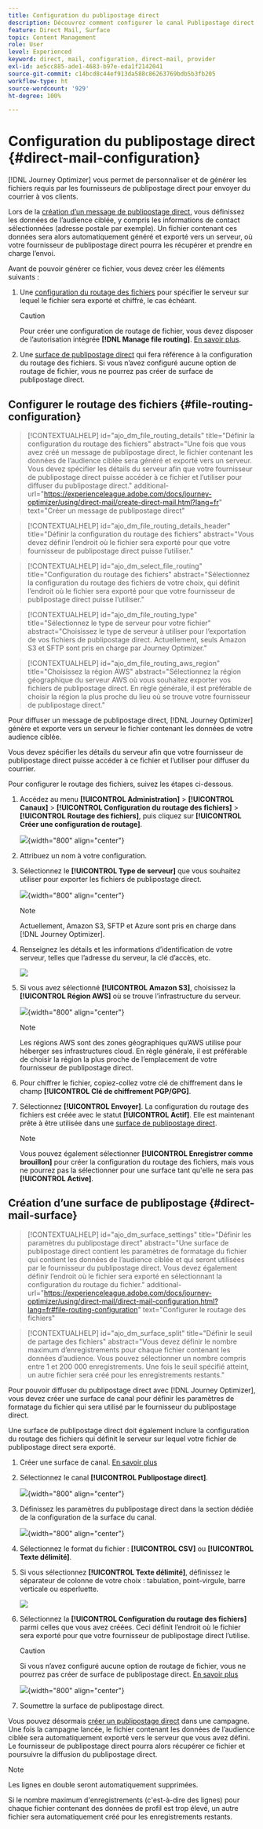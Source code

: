 ```yaml
---
title: Configuration du publipostage direct
description: Découvrez comment configurer le canal Publipostage direct dans Journey Optimizer
feature: Direct Mail, Surface
topic: Content Management
role: User
level: Experienced
keyword: direct, mail, configuration, direct-mail, provider
exl-id: ae5cc885-ade1-4683-b97e-eda1f2142041
source-git-commit: c14bcd8c44ef913da588c86263769bdb5b3fb205
workflow-type: ht
source-wordcount: '929'
ht-degree: 100%

---
```


# Configuration du publipostage direct {#direct-mail-configuration}

[!DNL Journey Optimizer] vous permet de personnaliser et de générer les fichiers requis par les fournisseurs de publipostage direct pour envoyer du courrier à vos clients.

Lors de la [création d’un message de publipostage direct](../direct-mail/create-direct-mail.md), vous définissez les données de l’audience ciblée, y compris les informations de contact sélectionnées (adresse postale par exemple). Un fichier contenant ces données sera alors automatiquement généré et exporté vers un serveur, où votre fournisseur de publipostage direct pourra les récupérer et prendre en charge l’envoi.

Avant de pouvoir générer ce fichier, vous devez créer les éléments suivants :

1. Une [configuration du routage des fichiers](#file-routing-configuration) pour spécifier le serveur sur lequel le fichier sera exporté et chiffré, le cas échéant.

   >[!CAUTION]
   >
   >Pour créer une configuration de routage de fichier, vous devez disposer de l’autorisation intégrée **[!DNL Manage file routing]**. [En savoir plus](../administration/ootb-product-profiles.md#content-library-manager).

1. Une [surface de publipostage direct](#direct-mail-surface) qui fera référence à la configuration du routage des fichiers. Si vous n’avez configuré aucune option de routage de fichier, vous ne pourrez pas créer de surface de publipostage direct.

## Configurer le routage des fichiers {#file-routing-configuration}

>[!CONTEXTUALHELP]
>id="ajo_dm_file_routing_details"
>title="Définir la configuration du routage des fichiers"
>abstract="Une fois que vous avez créé un message de publipostage direct, le fichier contenant les données de l’audience ciblée sera généré et exporté vers un serveur. Vous devez spécifier les détails du serveur afin que votre fournisseur de publipostage direct puisse accéder à ce fichier et l’utiliser pour diffuser du publipostage direct."
>additional-url="https://experienceleague.adobe.com/docs/journey-optimizer/using/direct-mail/create-direct-mail.html?lang=fr" text="Créer un message de publipostage direct"

>[!CONTEXTUALHELP]
>id="ajo_dm_file_routing_details_header"
>title="Définir la configuration du routage des fichiers"
>abstract="Vous devez définir l’endroit où le fichier sera exporté pour que votre fournisseur de publipostage direct puisse l’utiliser."

>[!CONTEXTUALHELP]
>id="ajo_dm_select_file_routing"
>title="Configuration du routage des fichiers"
>abstract="Sélectionnez la configuration du routage des fichiers de votre choix, qui définit l’endroit où le fichier sera exporté pour que votre fournisseur de publipostage direct puisse l’utiliser."

>[!CONTEXTUALHELP]
>id="ajo_dm_file_routing_type"
>title="Sélectionnez le type de serveur pour votre fichier"
>abstract="Choisissez le type de serveur à utiliser pour l’exportation de vos fichiers de publipostage direct. Actuellement, seuls Amazon S3 et SFTP sont pris en charge par Journey Optimizer."

>[!CONTEXTUALHELP]
>id="ajo_dm_file_routing_aws_region"
>title="Choisissez la région AWS"
>abstract="Sélectionnez la région géographique du serveur AWS où vous souhaitez exporter vos fichiers de publipostage direct. En règle générale, il est préférable de choisir la région la plus proche du lieu où se trouve votre fournisseur de publipostage direct."

Pour diffuser un message de publipostage direct, [!DNL Journey Optimizer] génère et exporte vers un serveur le fichier contenant les données de votre audience ciblée.

Vous devez spécifier les détails du serveur afin que votre fournisseur de publipostage direct puisse accéder à ce fichier et l’utiliser pour diffuser du courrier.

Pour configurer le routage des fichiers, suivez les étapes ci-dessous.

1. Accédez au menu **[!UICONTROL Administration]** > **[!UICONTROL Canaux]** > **[!UICONTROL Configuration du routage des fichiers]** > **[!UICONTROL Routage des fichiers]**, puis cliquez sur **[!UICONTROL Créer une configuration de routage]**.

   ![](assets/file-routing-config-button.png){width="800" align="center"}

1. Attribuez un nom à votre configuration.

1. Sélectionnez le **[!UICONTROL Type de serveur]** que vous souhaitez utiliser pour exporter les fichiers de publipostage direct.

   ![](assets/file-routing-config-type.png){width="800" align="center"}

   >[!NOTE]
   >
   >Actuellement, Amazon S3, SFTP et Azure sont pris en charge dans [!DNL Journey Optimizer].

1. Renseignez les détails et les informations d’identification de votre serveur, telles que l’adresse du serveur, la clé d’accès, etc.

   ![](assets/file-routing-config-sftp-details.png)

1. Si vous avez sélectionné **[!UICONTROL Amazon S3]**, choisissez la **[!UICONTROL Région AWS]** où se trouve l’infrastructure du serveur.

   ![](assets/file-routing-config-aws-region.png){width="800" align="center"}

   >[!NOTE]
   >
   >Les régions AWS sont des zones géographiques qu’AWS utilise pour héberger ses infrastructures cloud. En règle générale, il est préférable de choisir la région la plus proche de l’emplacement de votre fournisseur de publipostage direct.

1. Pour chiffrer le fichier, copiez-collez votre clé de chiffrement dans le champ **[!UICONTROL Clé de chiffrement PGP/GPG]**.

1. Sélectionnez **[!UICONTROL Envoyer]**. La configuration du routage des fichiers est créée avec le statut **[!UICONTROL Actif]**. Elle est maintenant prête à être utilisée dans une [surface de publipostage direct](#direct-mail-surface).

   >[!NOTE]
   >
   >Vous pouvez également sélectionner **[!UICONTROL Enregistrer comme brouillon]** pour créer la configuration du routage des fichiers, mais vous ne pourrez pas la sélectionner pour une surface tant qu&#39;elle ne sera pas **[!UICONTROL Active]**.

## Création d’une surface de publipostage {#direct-mail-surface}

>[!CONTEXTUALHELP]
>id="ajo_dm_surface_settings"
>title="Définir les paramètres du publipostage direct"
>abstract="Une surface de publipostage direct contient les paramètres de formatage du fichier qui contient les données de l’audience ciblée et qui seront utilisées par le fournisseur du publipostage direct. Vous devez également définir l’endroit où le fichier sera exporté en sélectionnant la configuration du routage du fichier."
>additional-url="https://experienceleague.adobe.com/docs/journey-optimizer/using/direct-mail/direct-mail-configuration.html?lang=fr#file-routing-configuration" text="Configurer le routage des fichiers"

<!--
>[!CONTEXTUALHELP]
>id="ajo_dm_surface_sort"
>title="Define the sort order"
>abstract="If you select this option, the sort will be by profile ID, ascending or descending. If you unselect it, the sorting configuration defined when creating the direct mail message within a journey or a campaign."-->

>[!CONTEXTUALHELP]
>id="ajo_dm_surface_split"
>title="Définir le seuil de partage des fichiers"
>abstract="Vous devez définir le nombre maximum d’enregistrements pour chaque fichier contenant les données d’audience. Vous pouvez sélectionner un nombre compris entre 1 et 200 000 enregistrements. Une fois le seuil spécifié atteint, un autre fichier sera créé pour les enregistrements restants."

Pour pouvoir diffuser du publipostage direct avec [!DNL Journey Optimizer], vous devez créer une surface de canal pour définir les paramètres de formatage du fichier qui sera utilisé par le fournisseur du publipostage direct.

Une surface de publipostage direct doit également inclure la configuration du routage des fichiers qui définit le serveur sur lequel votre fichier de publipostage direct sera exporté.

1. Créer une surface de canal. [En savoir plus](../configuration/channel-surfaces.md)

1. Sélectionnez le canal **[!UICONTROL Publipostage direct]**.

   ![](assets/surface-direct-mail-channel.png){width="800" align="center"}

1. Définissez les paramètres du publipostage direct dans la section dédiée de la configuration de la surface du canal.

   ![](assets/surface-direct-mail-settings.png){width="800" align="center"}

   <!--![](assets/surface-direct-mail-settings-with-insertion.png)-->

1. Sélectionnez le format du fichier : **[!UICONTROL CSV]** ou **[!UICONTROL Texte délimité]**.

1. Si vous sélectionnez **[!UICONTROL Texte délimité]**, définissez le séparateur de colonne de votre choix : tabulation, point-virgule, barre verticale ou esperluette.

   ![](assets/surface-direct-mail-column-separator.png)

1. Sélectionnez la **[!UICONTROL Configuration du routage des fichiers]** parmi celles que vous avez créées. Ceci définit l’endroit où le fichier sera exporté pour que votre fournisseur de publipostage direct l’utilise.

   >[!CAUTION]
   >
   >Si vous n’avez configuré aucune option de routage de fichier, vous ne pourrez pas créer de surface de publipostage direct. [En savoir plus](#file-routing-configuration)

   ![](assets/surface-direct-mail-file-routing.png){width="800" align="center"}

   <!--![](assets/surface-direct-mail-file-routing-with-insertion.png)-->

1. Soumettre la surface de publipostage direct.

Vous pouvez désormais [créer un publipostage direct](../direct-mail/create-direct-mail.md) dans une campagne. Une fois la campagne lancée, le fichier contenant les données de l’audience ciblée sera automatiquement exporté vers le serveur que vous avez défini. Le fournisseur de publipostage direct pourra alors récupérer ce fichier et poursuivre la diffusion du publipostage direct.

>[!NOTE]
>
>Les lignes en double seront automatiquement supprimées.
>
>Si le nombre maximum d&#39;enregistrements (c&#39;est-à-dire des lignes) pour chaque fichier contenant des données de profil est trop élevé, un autre fichier sera automatiquement créé pour les enregistrements restants.

<!--
    In the **[!UICONTROL Insertion]** section, you can choose to automatically remove duplicate rows.

    Define the maximum number of records (i.e. rows) for each file containing profile data. After the specified threshold is reached, another file will be created for the remaining records.

    ![](assets/surface-direct-mail-split.png)

    For example, if there are 100,000 records in the file and the threshold limit is set to 60,000, the records will be split into two files. The first file will contain 60,000 rows, and the second file will contain the remaining 40,000 rows.

    >[!NOTE]
    >
    >NOTE You can set any number between 1 and 200,000 records, meaning each file must contain at least 1 row and no more than 200,000 rows.

-->